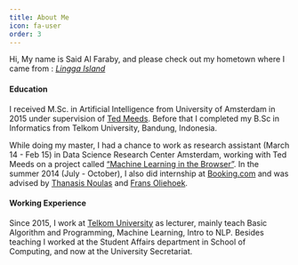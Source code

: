 ```yaml
---
title: About Me
icon: fa-user
order: 3
---
```


Hi, My name is Said Al Faraby, and please check out my hometown where I came from : [_Lingga Island_](https://www.youtube.com/watch?v=_RccFBOxYHs)

#### Education
I received M.Sc. in Artificial Intelligence from University of Amsterdam in 2015 under supervision of [Ted Meeds](https://www.linkedin.com/in/tedmeeds/). Before that I completed my B.Sc in Informatics from Telkom University, Bandung, Indonesia.

While doing my master, I had a chance to work as research assistant (March 14 - Feb 15) in Data Science Research Center Amsterdam, working with Ted Meeds on a project called [“Machine Learning in the Browser”](https://peerj.com/articles/cs-11/). In the summer 2014 (July - October), I also did internship at [Booking.com](booking.com) and was advised by [Thanasis Noulas](https://www.linkedin.com/in/noulas/) and [Frans Oliehoek](http://people.csail.mit.edu/fao/).

#### Working Experience
Since 2015, I work at [Telkom University](https://saidalfaraby.staff.telkomuniversity.ac.id/) as lecturer, mainly teach Basic Algorithm and Programming, Machine Learning, Intro to NLP. Besides teaching I worked at the Student Affairs department in School of Computing, and now at the University Secretariat.